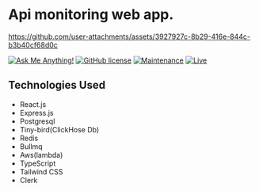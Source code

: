 # Api monitoring web app.

https://github.com/user-attachments/assets/3927927c-8b29-416e-844c-b3b40cf68d0c

[![Ask Me Anything!](https://flat.badgen.net/static/Ask%20me/anything?icon=github&color=black&scale=1.01)](https://github.com/Jayrajrodage "Ask Me Anything!")
[![GitHub license](https://flat.badgen.net/github/license/Jayrajrodage/uptime?icon=github&color=black&scale=1.01)](https://github.com/Jayrajrodage/uptime/blob/main/LICENSE "GitHub license")
[![Maintenance](https://flat.badgen.net/static/Maintained/yes?icon=github&color=black&scale=1.01)](https://github.com/Jayrajrodage/uptime/commits/main "Maintenance")
[![Live](https://img.shields.io/badge/Vercel-000000?style=for-the-badge&logo=vercel&logoColor=white)](https://uptimely.top "Live")


## Technologies Used

- React.js
- Express.js
- Postgresql
- Tiny-bird(ClickHose Db)
- Redis
- Bullmq
- Aws(lambda)
- TypeScript
- Tailwind CSS
- Clerk
